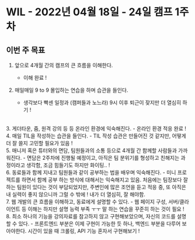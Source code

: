 # WIL - 2022년 04월 18일 - 24일 캠프 1주차

## 이번 주 목표

1. 앞으로 4개월 간의 캠프의 큰 흐름을 이해한다.  
    - 이해 완료 !   
  
2. 매일매일 9 to 9 몰입하는 연습을 하며 습관을 들인다.  
    - 생각보다 빡센 일정과 (캠퍼들과 노느라) 9시 이후 퇴근이 잦지만 더 열심히 하기 !   
<br>
3. 게더타운, 줌, 원격 강의 등 등 온라인 환경에 익숙해진다.  
    - 온라인 환경 적응 완료 !  
<br>
4. 매일 TIL을 작성하는 습관을 들인다.  
    - TIL 작성 습관은 만들어진 것 같지만, 어떻게 더 잘 쓸지 고민할 필요가 있음 !  
<br>
5. 매니저 혹은 튜터와의 면담, 팀원들과의 소통 등으로 4개월 간 함께할 사람들과 가까워진다.  
    - 면담은 2주차에 진행될 예정이고, 아직은 팀 분위기를 형성하고 친해지는 과정이라고 생각함, 조금 힘들기도 하지만 화이팅.. !  
<br>
6. 동료들과 함께 지내고 팀원들과 같이 공부하는 법을 배우며 익숙해진다.  
    - 미니 프로젝트를 하면서 함께 공부 하는 방식에 대해서는 익숙해지고 있음. 처음에는 팀장보다 잘하는 팀원이 있다는 것이 부담되었지만, 주변인에 많은 조언을 듣고 적응 중, 또 아직은 내 실력이 좋지 않으니까 그럴 수 밖에 ! 내가 더 열심히, 잘 해야함.  
<br>
7. 웹 개발의 큰 흐름을 이해하고, 동료에게 설명할 수 있다.  
    - 웹 페이지 구성, 서버/클라이언트 등 이해는 하지만 설명 능력 부족 ㅜㅜ 
    말 하는 연습을 꾸준히 하는 것이 필요 !  
<br>
8. 최소 하나의 기능을 강의자료를 참고하지 않고 구현해보았으며, 자신의 코드를 설명할 수 있다.  
    - 프론트엔드 부분은 이제 구현이 가능한 듯 하나, 백엔드 부분을 다루어 보아야한다. 시간이 있을 때 크롤링, API 기능 혼자서 구현해보기 !  
<br>